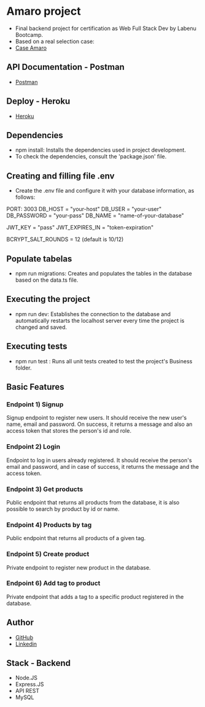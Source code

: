 # Amaro project

- Final backend project for certification as Web Full Stack Dev by Labenu Bootcamp.
- Based on a real selection case:
- [Case Amaro](https://github.com/amaroteam/back-end-challenge)

## API Documentation - Postman

- [Postman](https://documenter.getpostman.com/view/20789432/VUxKSUFJ)

## Deploy - Heroku

- [Heroku]()

## Dependencies

- npm install: Installs the dependencies used in project development.
- To check the dependencies, consult the 'package.json' file.

## Creating and filling file .env

- Create the .env file and configure it with your database information, as follows:

PORT: 3003
DB_HOST = "your-host"
DB_USER = "your-user"
DB_PASSWORD = "your-pass"
DB_NAME = "name-of-your-database"

JWT_KEY = "pass"
JWT_EXPIRES_IN = "token-expiration"

BCRYPT_SALT_ROUNDS = 12 (default is 10/12)

## Populate tabelas

- npm run migrations: Creates and populates the tables in the database based on the data.ts file.

## Executing the project

- npm run dev: Establishes the connection to the database and automatically restarts the localhost server every time the project is changed and saved.

## Executing tests

- npm run test : Runs all unit tests created to test the project's Business folder.

## Basic Features

### Endpoint 1) Signup

Signup endpoint to register new users. It should receive the new user's name, email and password. On success, it returns a message and also an access token that stores the person's id and role.

### Endpoint 2) Login

Endpoint to log in users already registered. It should receive the person's email and password, and in case of success, it returns the message and the access token.

### Endpoint 3) Get products

Public endpoint that returns all products from the database, it is also possible to search by product by id or name.

### Endpoint 4) Products by tag

Public endpoint that returns all products of a given tag.

### Endpoint 5) Create product

Private endpoint to register new product in the database.

### Endpoint 6) Add tag to product

Private endpoint that adds a tag to a specific product registered in the database.

## Author

- [GitHub](https://github.com/isadarub)
- [Linkedin](https://www.linkedin.com/in/isadarub)

## Stack - Backend

- Node.JS
- Express.JS
- API REST
- MySQL
